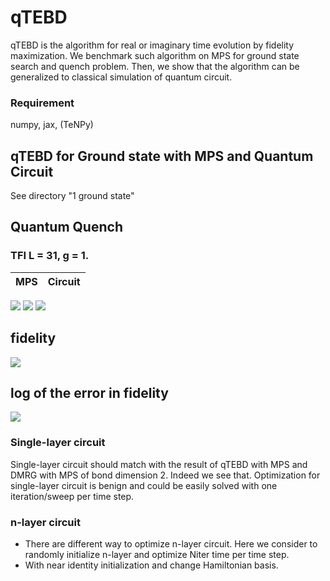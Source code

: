 # qTEBD

qTEBD is the algorithm for real or imaginary time evolution by fidelity maximization. We benchmark such algorithm on MPS for ground state search and quench problem. Then, we show that the algorithm can be generalized to classical simulation of quantum circuit.


### Requirement

numpy, jax, (TeNPy)


## qTEBD for Ground state with MPS and Quantum Circuit

See directory "1 ground state"

## Quantum Quench
### TFI L = 31, g = 1.
MPS       |  Circuit
:---------------------------:|:-------------------------:

![](figure/time_evolv_TFI/tebd_mps_L31_g1.0_1st.png)
![](figure/time_evolv_TFI/circuit_L31_g1.0_1st.png)
![](figure/time_evolv_TFI/circuit_L31_g1.0_1st_1iter.png)


## fidelity
![](figure/time_evolv_TFI/fidelity.png)
## log of the error in fidelity
![](figure/time_evolv_TFI/err_fidelity_log.png)



### Single-layer circuit

Single-layer circuit should match with the result of qTEBD with MPS and DMRG with MPS of bond dimension 2. Indeed we see that. Optimization for single-layer circuit is benign and could be easily solved with one iteration/sweep per time step.

### n-layer circuit

* There are different way to optimize n-layer circuit. Here we consider to randomly initialize n-layer and optimize Niter time per time step.
* With near identity initialization and change Hamiltonian basis.


